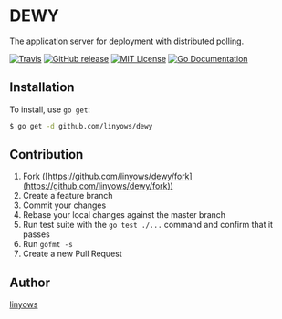 DEWY
====

The application server for deployment with distributed polling.

[![Travis](https://img.shields.io/travis/linyows/dewy.svg?style=flat-square)][travis]
[![GitHub release](http://img.shields.io/github/release/linyows/dewy.svg?style=flat-square)][release]
[![MIT License](http://img.shields.io/badge/license-MIT-blue.svg?style=flat-square)][license]
[![Go Documentation](http://img.shields.io/badge/go-documentation-blue.svg?style=flat-square)][godocs]

[travis]: https://travis-ci.org/linyows/dewy
[release]: https://github.com/linyows/dewy/releases
[license]: https://github.com/linyows/dewy/blob/master/LICENSE
[godocs]: http://godoc.org/github.com/linyows/dewy

Installation
------------

To install, use `go get`:

```sh
$ go get -d github.com/linyows/dewy
```

Contribution
------------

1. Fork ([https://github.com/linyows/dewy/fork](https://github.com/linyows/dewy/fork))
1. Create a feature branch
1. Commit your changes
1. Rebase your local changes against the master branch
1. Run test suite with the `go test ./...` command and confirm that it passes
1. Run `gofmt -s`
1. Create a new Pull Request

Author
------

[linyows](https://github.com/linyows)
